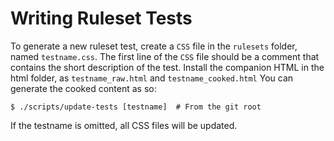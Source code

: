 # Writing Ruleset Tests

To generate a new ruleset test, create a `CSS` file  in the `rulesets` folder, named `testname.css`. The first line of the `CSS` file should be a comment that contains the short description of the test.  Install the companion HTML in the html folder, as `testname_raw.html` and `testname_cooked.html` You can generate the cooked content as so:

```
$ ./scripts/update-tests [testname]  # From the git root
```
 If the testname is omitted, all CSS files will be updated.
